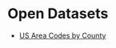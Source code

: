 # Open Datasets

* [US Area Codes by County](https://raw.githubusercontent.com/troyharvey/datasets/gh-pages/us-area-code-by-county.csv)
